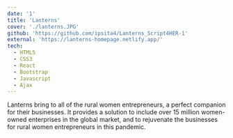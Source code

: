 ```yaml
---
date: '1'
title: 'Lanterns'
cover: './lanterns.JPG'
github: 'https://github.com/ipsita4/Lanterns_Script4HER-1'
external: 'https://lanterns-homepage.netlify.app/'
tech:
  - HTML5
  - CSS3
  - React
  - Bootstrap
  - Javascript
  - Ajax
---
```


Lanterns bring to all of the rural women entrepreneurs, a perfect companion for their businesses.
It provides a solution to include over 15 million women-owned enterprises in the global market, and to rejuvenate the businesses for rural women entrepreneurs in this pandemic.
